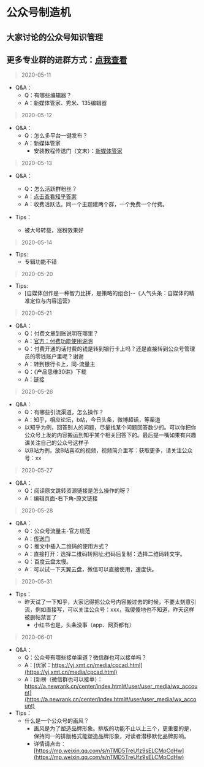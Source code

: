 公众号制造机
==


大家讨论的公众号知识管理
--
更多专业群的进群方式：[点我查看](http://mp.weixin.qq.com/s?__biz=MzI2Nzg5MjgyNg==&mid=100000431&idx=1&sn=9dc486a67414a3fd59a2fe8be9db93e6&chksm=6af6a39a5d812a8cb01b77b109d6ceb618393fc3c4671ba58d604814b7efaca4ea289bf52818#rd)
--
> 2020-05-11
- Q&A：
    - Q：有哪些编辑器？
    - A：新媒体管家、秀米、135编辑器
> 2020-05-12
- Q&A：
    - Q：怎么多平台一键发布？
    - A：新媒体管家
        - 安装教程传送门（文末）：[新媒体管家](https://mp.weixin.qq.com/s/_GKdxJZXhQmdFGX3K1US6g)

> 2020-05-13
- Q&A：
    - Q：怎么活跃群粉丝？
    - A：[点击查看知乎答案](https://www.zhihu.com/question/42991890)
    - A：收费活跃法。同一个主题建两个群，一个免费一个付费。

- Tips：
    - 被大号转载，涨粉效果好

> 2020-05-14

- Tips:
    - 专辑功能不错
    
> 2020-05-20

- Tips:
    - [自媒体创作是一种智力比拼，是策略的组合]--《人气头条：自媒体的精准定位与内容运营》

> 2020-05-21
- Q&A：
    - Q：付费文章到账说明在哪里？
    - A：[官方：付费功能使用说明](http://t.cn/A622GoJT)
    - Q：付费开通的话付费的钱是转到银行卡上吗？还是直接转到公众号管理员的零钱账户里呢？谢谢
    - A：转到银行卡上，同-流量主
    - Q：《产品思维30讲》下载
    - A：[链接](https://mp.weixin.qq.com/s/MTpAXMKo8Jmku4JMXwEi1g)

> 2020-05-26
- Q&A：
    - Q：有哪些引流渠道，怎么操作？
    - A：知乎，相应论坛，b站，今日头条，微博超话，等渠道
    - 以知乎为例，回答别人的问题，尽量找某个问题回答数少的。可以你把你公众号上发的内容搬运到知乎某个相关回答下的。最后提一嘴如果有兴趣课关注自己的公众号这样子
    - 以B站为例，放B站喜欢的视频，视频简介里写：获取更多，请关注公众号：xx
    
> 2020-05-27
- Q&A：
    - Q：阅读原文跳转资源链接是怎么操作的呀？
    - A：编辑页面-右下角-原文链接

> 2020-05-28
- Q&A：
    - Q：公众号流量主-官方规范
    - A：[传送门](https://ad.weixin.qq.com/guide/1194)
    - Q：推文中插入二维码的使用方式？
    - A：直接打开：选择二维码转网址;扫码后复制：选择二维码转文字。
    - Q：百度云盘太慢。
    - A：可以试一下天翼云盘，微信可以直接使用，速度快。
    
> 2020-05-31
- Tips：
    - 昨天试了一下知乎，大家记得把公众号内容搬过去的时候，不要太刻意引流，例如直接写，可以关注公众号：xxx，我傻傻地也不知道，昨天这样被删帖禁言了
        - 小红书也是，头条没事（app、网页都有）
        
        
> 2020-06-01
- Q&A：
    - Q：公众号有哪些接单渠道？微信群也可以接单吗？
    - A：[优家：https://yj.xmt.cn/media/cpcad.html](https://yj.xmt.cn/media/cpcad.html)
    - A：[新榜（微信群也可以接单）：https://a.newrank.cn/center/index.html#/user/user_media/wx_account](https://a.newrank.cn/center/index.html#/user/user_media/wx_account)
- Tips：
    - 什么是一个公众号的画风？
        - 画风是为了塑造品牌形象。排版的功能不止以上三个，更重要的是，保持同一的排版格式能塑造品牌形象，对读者潜移默化品牌影响。
        - 详情请点击：[https://mp.weixin.qq.com/s/nTMD5TreUfz9sELCMpCdHw](https://mp.weixin.qq.com/s/nTMD5TreUfz9sELCMpCdHw)
